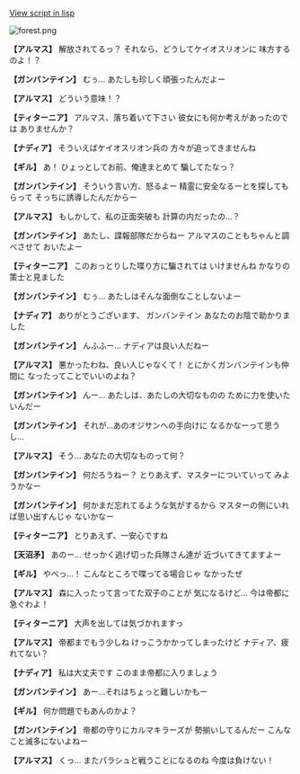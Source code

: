[View script in lisp](../scripts/100604010.txt)

![forest.png](../images/backgrounds/forest.png)

**【アルマス】**
解放されてるっ？
それなら、どうしてケイオスリオンに
味方するのよ！？

**【ガンバンテイン】**
むぅ…
あたしも珍しく頑張ったんだよー

**【アルマス】**
どういう意味！？

**【ティターニア】**
アルマス、落ち着いて下さい
彼女にも何か考えがあったのでは
ありませんか？

**【ナディア】**
そういえばケイオスリオン兵の
方々が追ってきませんね

**【ギル】**
あ！
ひょっとしてお前、俺達まとめて
騙してたなっ？

**【ガンバンテイン】**
そういう言い方、怒るよー
精霊に安全なるーとを探してもらって
そっちに誘導したんだからー

**【アルマス】**
もしかして、私の正面突破も
計算の内だったの…？

**【ガンバンテイン】**
あたし、諜報部隊だからねー
アルマスのこともちゃんと調べさせて
おいたよー

**【ティターニア】**
このおっとりした喋り方に騙されては
いけませんね
かなりの策士と見ました

**【ガンバンテイン】**
むぅ…
あたしはそんな面倒なことしないよー

**【ナディア】**
ありがとうございます、
ガンバンテイン
あなたのお陰で助かりました

**【ガンバンテイン】**
んふふー…
ナディアは良い人だねー

**【アルマス】**
悪かったわね、良い人じゃなくて！
とにかくガンバンテインも仲間に
なったってことでいいのよね？

**【ガンバンテイン】**
んー…
あたしは、あたしの大切なものの
ために力を使いたいんだー

**【ガンバンテイン】**
それが…あのオジサンへの手向けに
なるかなーって思うし…

**【アルマス】**
そう…
あなたの大切なものって何？

**【ガンバンテイン】**
何だろうねー？
とりあえず、マスターについていって
みようかなー

**【ガンバンテイン】**
何かまだ忘れてるような気がするから
マスターの側にいれば思い出すんじゃ
ないかなー

**【ティターニア】**
とりあえず、一安心ですね

**【天沼矛】**
あのー…
せっかく逃げ切った兵隊さん達が
近づいてきてますよー

**【ギル】**
やべっ…！
こんなところで喋ってる場合じゃ
なかったぜ

**【アルマス】**
森に入ったって言ってた双子のことが
気になるけど…
今は帝都に急ぐわよ！

**【ティターニア】**
大声を出しては気づかれますっ

**【アルマス】**
帝都までもう少しね
けっこうかかってしまったけど
ナディア、疲れてない？

**【ナディア】**
私は大丈夫です
このまま帝都に入りましょう

**【ガンバンテイン】**
あー…それはちょっと難しいかもー

**【ギル】**
何か問題でもあんのかよ？

**【ガンバンテイン】**
帝都の守りにカルマキラーズが
勢揃いしてるんだー
こんなこと滅多にないよねー

**【アルマス】**
くっ…
またパラシュと戦うことになるのね
今度は負けない！
